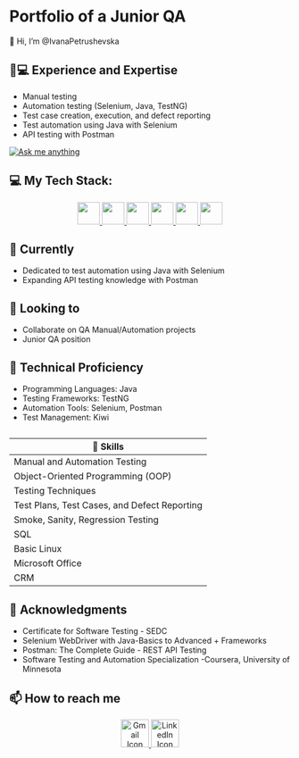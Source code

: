 # Portfolio of a Junior QA 

👋 Hi, I’m @IvanaPetrushevska

## 👨💻 Experience and Expertise

- Manual testing
- Automation testing (Selenium, Java, TestNG)
- Test case creation, execution, and defect reporting
- Test automation using Java with Selenium
- API testing with Postman

[![Ask me anything](https://camo.githubusercontent.com/a8b620de578ba63ed29db854d674d8e938aa54c037bda277642e30227a2b8133/68747470733a2f2f696d672e736869656c64732e696f2f62616467652f41736b2532306d652d616e797468696e672d3161626339632e737667)](https://www.linkedin.com/in/ivana-petrushevska-385761224/)


## 💻 My Tech Stack:

<p align="center">
  <a href="https://devicons.github.io/devicon/">
    <img src="https://cdn.jsdelivr.net/gh/devicons/devicon/icons/testng/testng-original.svg" width="40" height="40"/>
    <img src="https://cdn.jsdelivr.net/gh/devicons/devicon/icons/cypress/cypress-original.svg" width="40" height="40"/>
    <img src="https://cdn.jsdelivr.net/gh/devicons/devicon/icons/javascript/javascript-original.svg" width="40" height="40"/>
    <img src="https://cdn.jsdelivr.net/gh/devicons/devicon/icons/mocha/mocha-original.svg" width="40" height="40"/>
    <img src="https://cdn.jsdelivr.net/gh/devicons/devicon/icons/jenkins/jenkins-original.svg" width="40" height="40"/>
    <img src="https://cdn.jsdelivr.net/gh/devicons/devicon/icons/cucumber/cucumber-original.svg" width="40" height="40"/>
  </a>
</p>

## 🌱 Currently 
- Dedicated to test automation using Java with Selenium 
- Expanding API testing knowledge with Postman

## 💞️ Looking to 
- Collaborate on QA Manual/Automation projects 
- Junior QA position

## 🚀 Technical Proficiency
- Programming Languages: Java
- Testing Frameworks: TestNG
- Automation Tools: Selenium, Postman
- Test Management: Kiwi

## 
| 💪 Skills |
|---------------------------|
| Manual and Automation Testing |
| Object-Oriented Programming (OOP) |
| Testing Techniques |
| Test Plans, Test Cases, and Defect Reporting |
| Smoke, Sanity, Regression Testing |
| SQL |
| Basic Linux |
| Microsoft Office |
| CRM |

## 🌟 Acknowledgments
- Certificate for Software Testing - SEDC
- Selenium WebDriver with Java-Basics to Advanced + Frameworks
- Postman: The Complete Guide - REST API Testing
- Software Testing and Automation Specialization -Coursera, University of Minnesota


## 📫 How to reach me
<p align="center">
  <a href="mailto:kostadinovska.1994@hotmail.com">
    <img src="https://skillicons.dev/icons?i=gmail" alt="Gmail Icon" width="50" height="50" style="max-width: 100%;">
  </a>
  <a href="https://www.linkedin.com/in/ivana-petrushevska-385761224/">
    <img src="https://skillicons.dev/icons?i=linkedin" alt="LinkedIn Icon" width="50" height="50" style="max-width: 100%;">
  </a>
</p>
